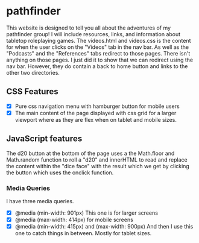 # pathfinder
This website is designed to tell you all about the adventures of my pathfinder group! I will include resources, links, and information about tabletop roleplaying games. 
The videos.html and videos.css is the content for when the user clicks on the "Videos" tab in the nav bar. As well as the "Podcasts" and the "References" tabs redirect to those pages. There isn't anything on those pages. I just did it to show that we can redirect using the nav bar. However, they do contain a back to home button and links to the other two directories.

## CSS Features
- [x] Pure css navigation menu with hamburger button for mobile users
- [x] The main content of the page displayed with css grid for a larger viewport where as they are flex when on tablet and mobile sizes. 

## JavaScript features
The d20 button at the bottom of the page uses a the Math.floor and Math.random function to roll a "d20" and innerHTML to read and replace the content within the "dice face" with the result which we get by clicking the button which uses the onclick function.

### Media Queries
I have three media queries. 
- [x] @media (min-width: 901px) This one is for larger screens
- [x] @media (max-width: 414px) for mobile screens
- [x] @media (min-width: 415px) and (max-width: 900px) And then I use this one to catch things in between. Mostly for tablet sizes.